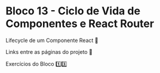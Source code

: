 # Bloco 13 - Ciclo de Vida de Componentes e React Router

Lifecycle de um Componente React :calendar:

Links entre as páginas do projeto :link:

Exercícios do Bloco :one::three:

